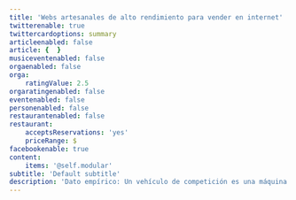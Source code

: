 ```yaml
---
title: 'Webs artesanales de alto rendimiento para vender en internet'
twitterenable: true
twittercardoptions: summary
articleenabled: false
article: {  }
musiceventenabled: false
orgaenabled: false
orga:
    ratingValue: 2.5
orgaratingenabled: false
eventenabled: false
personenabled: false
restaurantenabled: false
restaurant:
    acceptsReservations: 'yes'
    priceRange: $
facebookenable: true
content:
    items: '@self.modular'
subtitle: 'Default subtitle'
description: 'Dato empírico: Un vehículo de competición es una máquina artesanal, fabricado exclusivamente para competir, para ir lo más rápido posible, ajustada milimétricamente para llegar el primero. El resto son vehículos utilitarios, fabricados en masa para el mayor público posible, para jóvenes y para adultos, para ir de vacaciones o para hacer una mudanza, para simplemente llegar usándose para todo.'
---
```

